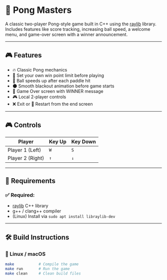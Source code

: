 # 🏓 Pong Masters

A classic two-player Pong-style game built in C++ using the [raylib](https://www.raylib.com/) library.  
Includes features like score tracking, increasing ball speed, a welcome menu, and game-over screen with a winner announcement.

---

## 🎮 Features

- 🔥 Classic Pong mechanics
- 🎯 Set your own win point limit before playing
- 🚀 Ball speeds up after each paddle hit
- 🌑 Smooth blackout animation before game starts
- 🏁 Game Over screen with WINNER message
- 🎮 Local 2-player controls
- ❌ Exit or 🔁 Restart from the end screen

---

## 🎮 Controls

| Player        | Key Up | Key Down |
|---------------|--------|----------|
| Player 1 (Left) | `W`    | `S`      |
| Player 2 (Right)| `↑`    | `↓`      |

---

## 🧩 Requirements

### ✅ Required:
- [raylib](https://www.raylib.com/) C++ library
- g++ / clang++ compiler
- (Linux) Install via `sudo apt install libraylib-dev`

---

## 🛠️ Build Instructions

### 🔧 Linux / macOS

```bash
make           # Compile the game
make run       # Run the game
make clean     # Clean build files
